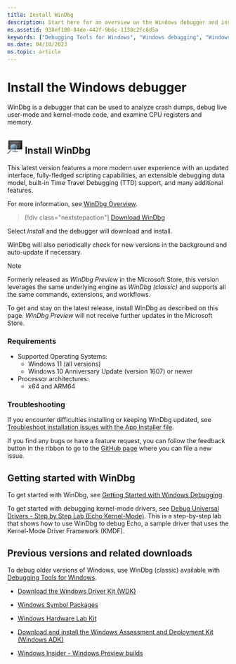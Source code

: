 ```yaml
---
title: Install WinDbg
description: Start here for an overview on the Windows debugger and installing WinDbg.
ms.assetid: 938ef180-84de-442f-9b6c-1138c2fc8d5a
keywords: ["Debugging Tools for Windows", "Windows debugging", "Windows Debugger", "Kernel debugging", "Kernel debugger", "WinDbg"]
ms.date: 04/10/2023
ms.topic: article
---
```


# Install the Windows debugger

WinDbg is a debugger that can be used to analyze crash dumps, debug live user-mode and kernel-mode code, and examine CPU registers and memory.

## ![Small WinDbg logo](images/windbg-logo-35px.png) Install WinDbg

This latest version features a more modern user experience with an updated interface, fully-fledged scripting capabilities, an extensible debugging data model, built-in Time Travel Debugging (TTD) support, and many additional features.

For more information, see [WinDbg Overview](../debuggercmds/windbg-overview.md).

> [!div class="nextstepaction"]
> [Download WinDbg](https://aka.ms/windbg/download)

Select *Install* and the debugger will download and install.

WinDbg will also periodically check for new versions in the background and auto-update if necessary.

> [!NOTE]
> Formerly released as *WinDbg Preview* in the Microsoft Store, this version leverages the same underlying engine as *WinDbg (classic)* and supports all the same commands, extensions, and workflows.
>
> To get and stay on the latest release, install WinDbg as described on this page. *WinDbg Preview* will not receive further updates in the Microsoft Store.

### Requirements

- Supported Operating Systems:
  - Windows 11 (all versions)
  - Windows 10 Anniversary Update (version 1607) or newer
- Processor architectures:
  - x64 and ARM64

### Troubleshooting

If you encounter difficulties installing or keeping WinDbg updated, see [Troubleshoot installation issues with the App Installer file](/windows/msix/app-installer/troubleshoot-appinstaller-issues).

If you find any bugs or have a feature request, you can follow the feedback button in the ribbon to go to the [GitHub page](https://aka.ms/windbg/feedback) where you can file a new issue.

## Getting started with WinDbg

To get started with WinDbg, see [Getting Started with Windows Debugging](getting-started-with-windows-debugging.md).

To get started with debugging kernel-mode drivers, see [Debug Universal Drivers - Step by Step Lab (Echo Kernel-Mode)](debug-universal-drivers---step-by-step-lab--echo-kernel-mode-.md). This is a step-by-step lab that shows how to use WinDbg to debug Echo, a sample driver that uses the Kernel-Mode Driver Framework (KMDF).

## Previous versions and related downloads

To debug older versions of Windows, use WinDbg (classic) available with [Debugging Tools for Windows](debugger-download-tools.md).

- [Download the Windows Driver Kit (WDK)](../download-the-wdk.md)

- [Windows Symbol Packages](debugger-download-symbols.md)  

- [Windows Hardware Lab Kit](/windows-hardware/test/hlk/windows-hardware-lab-kit)

- [Download and install the Windows Assessment and Deployment Kit (Windows ADK)](/windows-hardware/get-started/adk-install)

- [Windows Insider - Windows Preview builds](https://insider.windows.com/)

